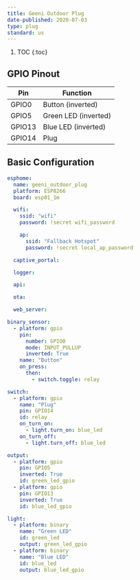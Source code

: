 ```yaml
---
title: Geeni Outdoor Plug
date-published: 2020-07-03
type: plug
standard: us
---
```


1. TOC
{:toc}

## GPIO Pinout

| Pin     | Function                           |
|---------|------------------------------------|
| GPIO0   | Button (inverted)                  |
| GPIO5   | Green LED (inverted)               |
| GPIO13  | Blue LED (inverted)                |
| GPIO14  | Plug                               |

## Basic Configuration

```yaml
esphome:
  name: geeni_outdoor_plug
  platform: ESP8266
  board: esp01_1m

  wifi:
    ssid: "wifi"
    password: !secret wifi_password

    ap:
      ssid: "Fallback Hotspot"
      password: !secret local_ap_password

  captive_portal:

  logger:

  api:

  ota:

  web_server:

binary_sensor:
  - platform: gpio
    pin:
      number: GPIO0
      mode: INPUT_PULLUP
      inverted: True
    name: "Button"
    on_press:
      then:
        - switch.toggle: relay

switch:
  - platform: gpio
    name: "Plug"
    pin: GPIO14
    id: relay
    on_turn_on:
      - light.turn_on: blue_led
    on_turn_off:
      - light.turn_off: blue_led

output:
  - platform: gpio
    pin: GPIO5
    inverted: True
    id: green_led_gpio
  - platform: gpio
    pin: GPIO13
    inverted: True
    id: blue_led_gpio

light:
  - platform: binary
    name: "Green LED"
    id: green_led
    output: green_led_gpio
  - platform: binary
    name: "Blue LED"
    id: blue_led
    output: blue_led_gpio
```
